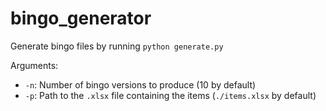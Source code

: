# bingo_generator

Generate bingo files by running `python generate.py`

Arguments:
- `-n`: Number of bingo versions to produce (10 by default)
- `-p`: Path to the `.xlsx` file containing the items (`./items.xlsx` by default) 
